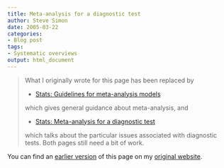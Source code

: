 ```yaml
---
title: Meta-analysis for a diagnostic test
author: Steve Simon
date: 2005-03-22
categories:
- Blog post
tags:
- Systematic overviews
output: html_document
---
```

> What I originally wrote for this page has been replaced by
>
> -   [Stats: Guidelines for meta-analysis
>     models](../model/metaanalysis.asp)
>
> which gives general guidance about meta-analysis, and
>
> -   [Stats: Meta-analysis for a diagnostic
>     test](../model/diagnostic.asp)
>
> which talks about the particular issues associated with diagnostic
> tests. Both pages still need a bit of work.

You can find an [earlier version](http://www.pmean.com/05/DiagnosticMetaanalysis.html) of this page on my [original website](http://www.pmean.com/original_site.html).
